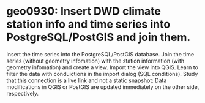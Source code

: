 # geo0930: Insert DWD climate station info and time series into PostgreSQL/PostGIS and join them. 
Insert the time series into the PostgreSQL/PostGIS database. Join the time series (without geometry infomation) with the station information (with geometry infomation) and create a view. Import the view into QGIS. Learn to filter the data with conduictions in the import dialog (SQL conditions). Study that this connection is a live link and not a static snapshot: Data modifications in QGIS or PostGIS are updated immediately on the other side, respectively.
